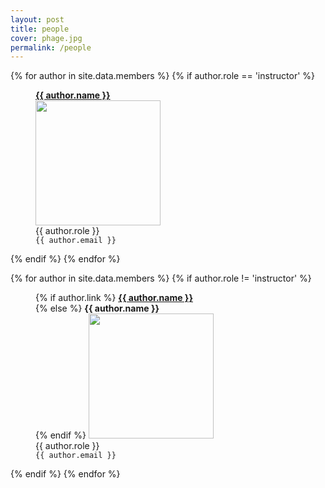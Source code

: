 ```yaml
---
layout: post
title: people
cover: phage.jpg
permalink: /people
---
```


{% for author in site.data.members %}
{% if author.role == 'instructor' %}
<div id="im">
<figure>
<b> <a href="{{ author.link }}">{{ author.name }}</a></b><br>
<img width='200' height='200' src="{{ site.baseurl }}/assets/images/people/{{ author.image }}"><br>
{{ author.role }}<br>
<!-- ({{ author.pronouns }})<br> -->
<figcaption>
<code>{{ author.email }}</code>
</figcaption>
</figure>
</div>
{% endif %}
{% endfor %}


{% for author in site.data.members %}
{% if author.role != 'instructor' %}
<div id="im">
<figure>
{% if author.link %}
<b> <a href="{{ author.link }}">{{ author.name }}</a></b><br>
{% else %}
<b> {{ author.name }} </b><br>
{% endif %}
<img src="{{ site.baseurl }}/assets/images/people/{{ author.image }}" width="200" height="200"><br>
{{ author.role }}<br>
<figcaption>
<!-- ({{ author.pronouns }})<br> -->
<code>{{ author.email }}</code>
</figcaption>
</figure>
</div>
{% endif %}
{% endfor %}
